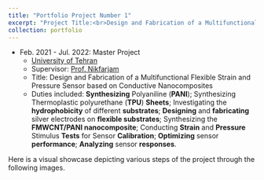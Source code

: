 ```yaml
---
title: "Portfolio Project Number 1"
excerpt: "Project Title:<br>Design and Fabrication of a Multifunctional Flexible Strain and Pressure Sensor based on Conductive Nanocomposites<br/><img src='/images/name.png'>"
collection: portfolio
---
```



* Feb. 2021 - Jul. 2022: Master Project
  * [University of Tehran](https://ut.ac.ir/en)
  * Supervisor: [Prof. Nikfarjam](https://fnst.ut.ac.ir/en/~a.nikfarjam)
  * Title: Design and Fabrication of a Multifunctional Flexible Strain and Pressure Sensor based on Conductive Nanocomposites
  * Duties included: **Synthesizing** Polyaniline (**PANI**); Synthesizing Thermoplastic polyurethane (**TPU**) **Sheets**; Investigating the **hydrophobicity** of different **substrates**; **Designing** and **fabricating** silver electrodes on **flexible substrates**; Synthesizing the **FMWCNT/PANI nanocomposite**; Conducting **Strain** and **Pressure** Stimulus **Tests** for Sensor **Calibration**; **Optimizing** sensor **performance**; **Analyzing** sensor **responses**.

Here is a visual showcase depicting various steps of the project through the following images.




<!DOCTYPE html>
<html>
<head>
    <style>
        table {
            border-collapse: collapse;
            width: 100%;
            border: 0; /* Hide the table border */
        }
        
        td {
            padding: 10px;
            text-align: center;
            vertical-align: top;
        }

        img {
            max-width: 100%;
            height: auto;
            display: block;
            margin: 0 auto;
        }
    </style>
</head>
<body>
    <table>
        <tr>
            <td>
                <img src="projet1_3.JPG" alt="Image 1">
                <p>Preparing the samples for gold coating by positioning them on the DC sputtering machine.</p>
            </td>
            <td>
                <img src="projet1_10.JPG" alt="Image 2">
                <p>Fig.10: Preparing the samples for insertion into the Physical Vapor Deposition (PVD) device.</p>
            </td>
        </tr>
        <tr>
            <td>
                <img src="projet1_6.JPG" alt="Image 3">
                <p>Fig.6: Immerse the sample in the gold etchant.</p>
            </td>
            <td>
                <img src="projet1_11.JPG" alt="Image 4">
                <p>Fig.11: Positioning the samples within their designated location within the Physical Vapor Deposition (PVD) device.</p>
            </td>
        </tr>
        <!-- Add more rows as needed -->
    </table>
</body>
</html>
